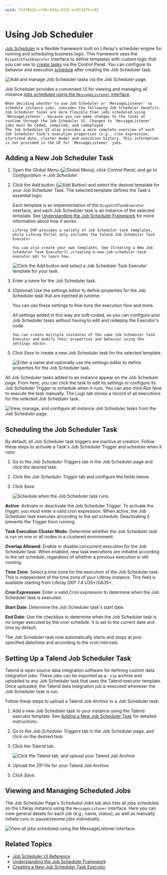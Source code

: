 ```yaml
---
uuid: 5f4f0e2b-c34b-449a-822b-ec85347bcc82
---
```

# Using Job Scheduler

[Job Scheduler](https://github.com/liferay/liferay-portal/tree/master/modules/apps/dispatch) is a flexible framework built on Liferay's scheduler engine for running and scheduling business logic. This framework uses the `DispatchTaskExecutor` interface to define templates with custom logic that you can use to [create tasks](#adding-a-new-job-scheduler-task) via the Control Panel. You can configure its behavior and execution [schedule](#scheduling-the-job-scheduler-task) after creating the Job Scheduler task.

![Add and manage Job Scheduler tasks via the Job Scheduler page.](./using-job-scheduler/images/01.png)

Job Scheduler provides a convenient UI for viewing and managing all instance [jobs scheduled using the `MessageListener` interface](#viewing-and-managing-scheduled-jobs).

```{note}
When deciding whether to use Job Scheduler or `MessageListener` to schedule instance jobs, consider the following Job Scheduler benefits.
Job Scheduler tasks are more flexible than jobs scheduled using `MessageListener`, because you can make changes to the tasks at runtime through the Job Scheduler UI. Changes to `MessageListener` jobs must be coded, compiled, and redeployed. 
The Job Scheduler UI also provides a more complete overview of each Job Scheduler task's execution properties (e.g., cron expression, start/end date, cluster mode) and execution history. This information is not provided in the UI for `MessageListener` jobs.
```

## Adding a New Job Scheduler Task

1. Open the *Global Menu* (![Global Menu](../../../images/icon-applications-menu.png)), click *Control Panel*, and go to *Configuration* &rarr; *Job Scheduler*.

1. Click the *Add* button (![Add Button](../../../images/icon-add.png)) and select the desired template for your Job Scheduler Task. The selected template defines the Task's essential logic.

   Each template is an implementation of the `DispatchTaskExecutor` interface, and each Job Scheduler task is an instance of the selected template. See [Understanding the Job Scheduler Framework](./understanding-the-job-scheduler-framework.md) for more information about how it works.

   ```{note}
   Liferay DXP provides a variety of Job Scheduler task templates, while Liferay Portal only includes the Talend Job Scheduler Task Executor.

   You can also create your own templates. See [Creating a New Job Scheduler Task Executor](./creating-a-new-job-scheduler-task-executor.md) to learn how.
   ```

   ![Click the Add button and select a Job Scheduler Task Executor template for your task.](./using-job-scheduler/images/02.png)

1. Enter a name for the Job Scheduler task.

1. (Optional) Use the settings editor to define properties for the Job Scheduler task that are injected at runtime.

   You can use these settings to fine-tune the execution flow and more.

   All settings added in this way are soft-coded, so you can configure your Job Scheduler tasks without having to edit and redeploy the Executor's code.

   ```{tip}
   You can create multiple instances of the same Job Scheduler Task Executor and modify their properties and behavior using the settings editor.
   ```

1. Click *Save* to create a new Job Scheduler task for the selected template.

   ![Enter a name and optionally use the settings editor to define properties for the Job Scheduler task.](./using-job-scheduler/images/03.png)

All Job Scheduler tasks added to an instance appear on the Job Scheduler page. From here, you can click the task to edit its settings or configure its Job Scheduler Trigger to schedule when it runs. You can also click *Run Now* to execute the task manually. The Logs tab shows a record of all executions for the selected Job Scheduler task.

![View, manage, and configure all instance Job Scheduler tasks from the Job Scheduler page.](./using-job-scheduler/images/04.png)

## Scheduling the Job Scheduler Task

By default, all Job Scheduler task triggers are inactive at creation. Follow these steps to activate a Task's Job Scheduler Trigger and schedule when it runs:

1. Go to the *Job Scheduler Triggers* tab in the Job Scheduler page and click the desired task.

1. Click the *Job Scheduler Trigger* tab and configure the fields below.

1. Click *Save*.

   ![Schedule when the Job Scheduler task runs.](./using-job-scheduler/images/05.png)

**Active**: Activate or deactivate the Job Scheduler Trigger. To activate the trigger, you must enter a valid cron expression. When active, the Job Scheduler task executes according to the set schedule. Deactivating it prevents the Trigger from running.

**Task Execution Cluster Mode**: Determine whether the Job Scheduler task is run on one or all nodes in a clustered environment.

**Overlap Allowed**: Enable or disable  concurrent execution for the Job Scheduler task. When enabled, new task executions are initiated according to the set schedule, regardless of whether a previous execution is still running.

**Time Zone**: Select a time zone for the execution of the Job Scheduler task. This is independent of the time zone of your Liferay instance. This field is available starting from Liferay DXP 7.4 U35+/GA35+.  

**Cron Expression**: Enter a valid Cron expression to determine when the Job Scheduler task is executed.

**Start Date**: Determine the Job Scheduler task's start date.

**End Date**: Use the checkbox to determine when the Job Scheduler task is no longer executed by the cron schedule. It is set to the current date and time by default.

The Job Scheduler task now automatically starts and stops at your specified date/time and according to the cron intervals.

## Setting Up a Talend Job Scheduler Task

Talend is open source data integration software for defining custom data integration jobs. These jobs can be exported as a `.zip` archive and uploaded to any Job Scheduler task that uses the Talend executor template. Once uploaded, the Talend data integration job is executed whenever the Job Scheduler task is run.

Follow these steps to upload a Talend *Job Archive* to a Job Scheduler task:

1. Add a new Job Scheduler task to your instance using the Talend executor template. See [Adding a New Job Scheduler Task](#adding-a-new-job-scheduler-task) for detailed instructions.

1. Go to the *Job Scheduler Triggers* tab in the Job Scheduler page, and click on the desired task.

1. Click the *Talend* tab.

   ![Click the Talend tab, and upload your Talend Job Archive](./using-job-scheduler/images/06.png)

1. Upload the ZIP file for your Talend *Job Archive*.

1. Click *Save*.

## Viewing and Managing Scheduled Jobs

The Job Scheduler Page's *Scheduled Jobs* tab also lists all jobs scheduled on the Liferay instance using the `MessageListener` interface. Here you can view general details for each job (e.g., name, status), as well as manually initiate runs or pause/resume jobs individually.

![View all jobs scheduled using the MessageListener interface.](./using-job-scheduler/images/07.png)

## Related Topics

* [Job Scheduler UI Reference](./job-scheduler-ui-reference.md)
* [Understanding the Job Scheduler Framework](./understanding-the-job-scheduler-framework.md)
* [Creating a New Job Scheduler Task Executor](./creating-a-new-job-scheduler-task-executor.md)
